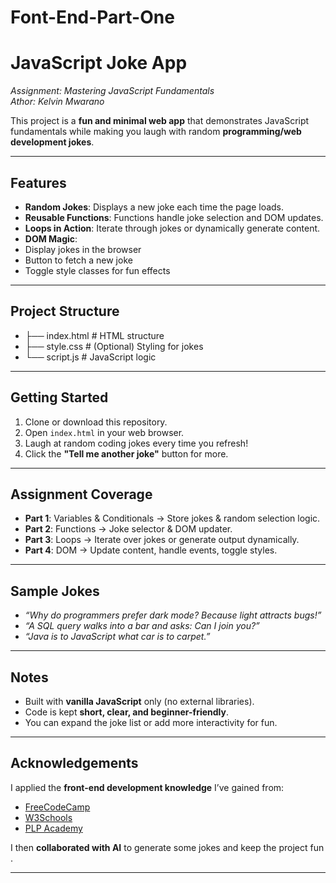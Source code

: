 ﻿# Font-End-Part-One
#  JavaScript Joke App
*Assignment: Mastering JavaScript Fundamentals*  
 *Athor: Kelvin Mwarano*

This project is a **fun and minimal web app** that demonstrates JavaScript fundamentals while making you laugh with random **programming/web development jokes**.  

---

##  Features
-  **Random Jokes**: Displays a new joke each time the page loads.  
-  **Reusable Functions**: Functions handle joke selection and DOM updates.  
-  **Loops in Action**: Iterate through jokes or dynamically generate content.  
-  **DOM Magic**:  
  - Display jokes in the browser  
  - Button to fetch a new joke  
  - Toggle style classes for fun effects  

---

## Project Structure
- ├── index.html # HTML structure
- ├── style.css # (Optional) Styling for jokes
- └── script.js # JavaScript logic

---

## Getting Started
1. Clone or download this repository.  
2. Open `index.html` in your web browser.  
3. Laugh at random coding jokes every time you refresh!  
4. Click the **"Tell me another joke"** button for more.  

---

## Assignment Coverage
- **Part 1**: Variables & Conditionals → Store jokes & random selection logic.  
- **Part 2**: Functions → Joke selector & DOM updater.  
- **Part 3**: Loops → Iterate over jokes or generate output dynamically.  
- **Part 4**: DOM → Update content, handle events, toggle styles.  

---

##  Sample Jokes
- *“Why do programmers prefer dark mode? Because light attracts bugs!”*  
- *“A SQL query walks into a bar and asks: Can I join you?”*  
- *“Java is to JavaScript what car is to carpet.”*  

---

## Notes
- Built with **vanilla JavaScript** only (no external libraries).  
- Code is kept **short, clear, and beginner-friendly**.  
- You can expand the joke list or add more interactivity for fun.  

---

## Acknowledgements
I applied the **front-end development knowledge** I’ve gained from:  
- [FreeCodeCamp](https://www.freecodecamp.org/)  
- [W3Schools](https://www.w3schools.com/)  
- [PLP Academy](https://powerlearnproject.org/)  

I then **collaborated with AI** to generate some jokes and keep the project fun .  

---






